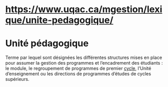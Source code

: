 # https://www.uqac.ca/mgestion/lexique/unite-pedagogique/

# Unité pédagogique
Terme par lequel sont désignées les différentes structures mises en place pour assumer la gestion des programmes et l’encadrement des étudiants : le module, le regroupement de programmes de premier [cycle](https://www.uqac.ca/mgestion/lexique/unite-pedagogique/<https:/www.uqac.ca/mgestion/lexique/cycle/>), l’Unité d’enseignement ou les directions de programmes d’études de cycles supérieurs.
